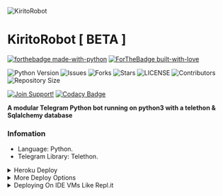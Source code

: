![KiritoRobot](https://telegra.ph/file/36dd96df77bc2b7ef9b3d.png)

# KiritoRobot [ BETA ]
[![forthebadge made-with-python](http://ForTheBadge.com/images/badges/made-with-python.svg)](https://www.python.org/)
[![ForTheBadge built-with-love](http://ForTheBadge.com/images/badges/built-with-love.svg)](https://GitHub.com/Dank-del/)</br>


![Python Version](https://img.shields.io/badge/python-3.8-green?style=for-the-badge&logo=appveyor)
![Issues](https://img.shields.io/github/issues/Awesome-Prince/KiritoRobot?style=for-the-badge&logo=appveyor)
![Forks](https://img.shields.io/github/forks/Awesome-Prince/KiritoRobot?style=for-the-badge&logo=appveyor)
![Stars](https://img.shields.io/github/stars/Awesome-Prince/KiritoRobot?style=for-the-badge&logo=appveyor)
![LICENSE](https://img.shields.io/github/license/Awesome-Prince/KiritoRobot?style=for-the-badge&logo=appveyor)
![Contributors](https://img.shields.io/github/contributors/Awesome-Prince/KiritoRobot?style=for-the-badge&logo=appveyor)
![Repository Size](https://img.shields.io/github/repo-size/Awesome-Prince/KiritoRobot?style=for-the-badge&logo=appveyor)</br>


[![Join Support!](https://img.shields.io/badge/Support%20Chat-ProgrammerSupport-red)](https://t.me/Programmer_Support)
[![Codacy Badge](https://app.codacy.com/project/badge/Grade/cfb691a93a064d9ea753ef2b5fccf797)](https://www.codacy.com/manual/Awesome-Prince/KiritoRobot?utm_source=github.com&amp;utm_medium=referral&amp;utm_content=Awesome-Prince/KiritoRobot&amp;utm_campaign=Badge_Grade)

**A modular Telegram Python bot running on python3 with a telethon & Sqlalchemy database**

###  Infomation
- Language: Python.
- Telegram Library: Telethon.

<details>
	<summary>Heroku Deploy</summary>
	<br>
	<b>
The Easiest Way to Deploy This Bot is Via Heroku.
		In Order To deploy, You Just Have Fill The Necessary Environment Variables and Done!</b>
	
  <h1>
    <p align="center">
        <a href="https://heroku.com/deploy?template=https://github.com/Awesome-Prince/KiritoRobot.git">
            <img src="https://www.herokucdn.com/deploy/button.svg" alt="Deploy">
        </a>
    </p>
</h1>

</details> 

<details>
    <summary>More Deploy Options</summary>
    <br>
    <p align="center">

    Deploying on Local Machine

</p>

```console
    ~$ git clone https://github.com/Awesome-Prince/KiritoRobot.git
    ~$ cd KiritoRobot
    ~$ cp configs.py
```

Edit Configs.py with your own Values

Start with ```python -m KiritoRobot```

</details>    

<details>
     <summary>Deploying On IDE VMs Like Repl.it</summary>
       <br>
         <p align="left">
            <b> 

            Refer to Deploying On Local Machine.

 </b>
</p>
</details>

